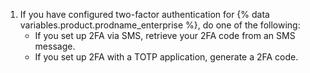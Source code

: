 1. If you have configured two-factor authentication for {% data variables.product.prodname_enterprise %}, do one of the following:
    - If you set up 2FA via SMS, retrieve your 2FA code from an SMS message.
    - If you set up 2FA with a TOTP application, generate a 2FA code.